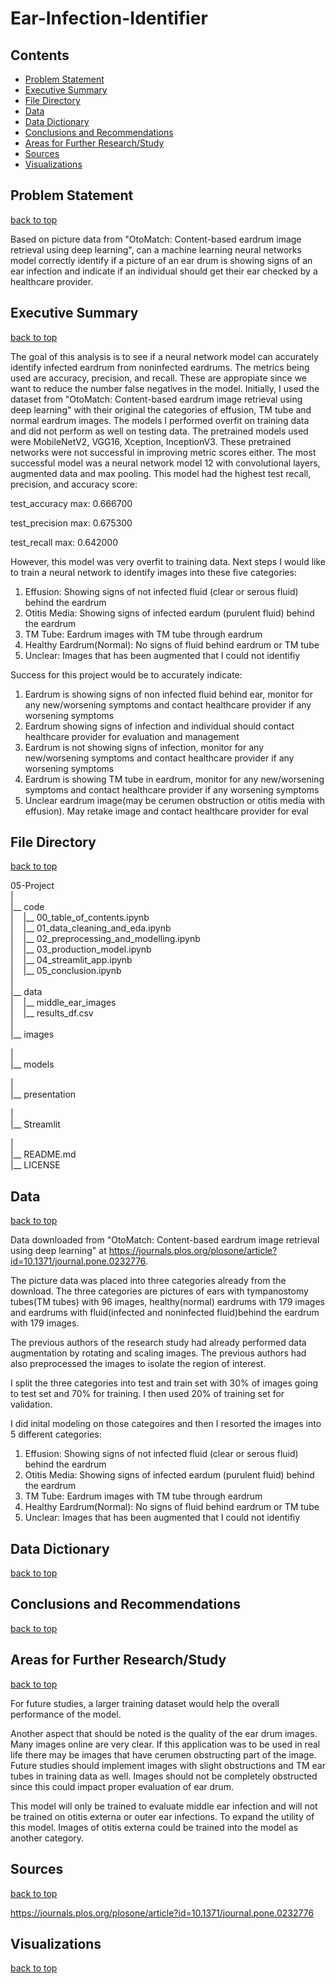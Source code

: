 # Ear-Infection-Identifier

## Contents
 - [Problem Statement](#Problem-Statement)
 - [Executive Summary](#Executive-Summary)
 - [File Directory](#File-Directory)
 - [Data](#Data)
 - [Data Dictionary](#Data-Dictionary)
 - [Conclusions and Recommendations](#Conclusions-and-Recommendations)
 - [Areas for Further Research/Study](#Areas-for-Further-Research/Study)
 - [Sources](#Sources)
 - [Visualizations](#Visualizations)


## Problem Statement
[back to top](#Ear-Infection-Identifier)

Based on picture data from "OtoMatch: Content-based eardrum image retrieval using deep learning", can a machine learning neural networks model correctly identify if a picture of an ear drum is showing signs of an ear infection and indicate if an individual should get their ear checked by a healthcare provider. 



## Executive Summary
[back to top](#Ear-Infection-Identifier)

The goal of this analysis is to see if a neural network model can accurately identify infected eardrum from noninfected eardrums. The metrics being used are accuracy, precision, and recall. These are appropiate since we want to reduce the number false negatives in the model. Initially, I used the dataset from  "OtoMatch: Content-based eardrum image retrieval using deep learning" with their original the categories of effusion, TM tube and normal eardrum images. The models I performed overfit on training data and did not perform as well on testing data. The pretrained models used were MobileNetV2, VGG16, Xception, InceptionV3. These pretrained networks were not successful in improving metric scores either. The most successful model was a neural network model 12 with convolutional layers, augmented data and max pooling. This model had the highest test recall, precision, and accuracy score: 

test_accuracy max: 0.666700

test_precision max: 0.675300

test_recall max: 0.642000

However, this model was very overfit to training data. Next steps I would like to train a neural network to identify images into these five categories:

1) Effusion: Showing signs of not infected fluid (clear or serous fluid) behind the eardrum
2) Otitis Media: Showing signs of infected eardum (purulent fluid) behind the eardrum
3) TM Tube: Eardrum images with TM tube through eardrum
4) Healthy Eardrum(Normal): No signs of fluid behind eardrum or TM tube
5) Unclear: Images that has been augmented that I could not identifiy


Success for this project would be to accurately indicate:

1) Eardrum is showing signs of non infected fluid behind ear, monitor for any new/worsening symptoms and contact healthcare provider if any worsening symptoms 
2) Eardrum showing signs of infection and individual should contact healthcare provider for evaluation and management
3) Eardrum is not showing signs of infection, monitor for any new/worsening symptoms and contact healthcare provider if any worsening symptoms 
4) Eardrum is showing TM tube in eardrum, monitor for any new/worsening symptoms and contact healthcare provider if any worsening symptoms 
5) Unclear eardrum image(may be cerumen obstruction or otitis media with effusion). May retake image and contact healthcare provider for eval

## File Directory
[back to top](#Ear-Infection-Identifier)

05-Project<br />
|<br />
|__ code<br />
|&nbsp;&nbsp;&nbsp;&nbsp;|__ 00_table_of_contents.ipynb <br />
|&nbsp;&nbsp;&nbsp;&nbsp;|__ 01_data_cleaning_and_eda.ipynb <br />
|&nbsp;&nbsp;&nbsp;&nbsp;|__ 02_preprocessing_and_modelling.ipynb <br />
|&nbsp;&nbsp;&nbsp;&nbsp;|__ 03_production_model.ipynb <br />
|&nbsp;&nbsp;&nbsp;&nbsp;|__ 04_streamlit_app.ipynb <br />
|&nbsp;&nbsp;&nbsp;&nbsp;|__ 05_conclusion.ipynb <br />
|<br />
|__ data <br />
|&nbsp;&nbsp;&nbsp;&nbsp;|__ middle_ear_images <br />
|&nbsp;&nbsp;&nbsp;&nbsp;|__ results_df.csv <br />
|<br />
|__ images <br />

|<br />
|__ models <br />

|<br />
|__ presentation <br />

|<br />
|__ Streamlit <br />

|<br />
|__ README.md <br />
|__ LICENSE <br />


## Data
[back to top](#Ear-Infection-Identifier)

Data downloaded from "OtoMatch: Content-based eardrum image retrieval using deep learning" at https://journals.plos.org/plosone/article?id=10.1371/journal.pone.0232776.

The picture data was placed into three categories already from the download. The three categories are pictures of ears with tympanostomy tubes(TM tubes) with 96 images, healthy(normal) eardrums with 179 images and eardrums with fluid(infected and noninfected fluid)behind the eardrum with 179 images.

The previous authors of the research study had already performed data augmentation by rotating and scaling images. The previous authors had also preprocessed the images to isolate the region of interest.

I split the three categories into test and train set with 30% of images going to test set and 70% for training. I then used 20% of training set for validation. 

I did inital modeling on those categoires and then I resorted the images into 5 different categories:

1) Effusion: Showing signs of not infected fluid (clear or serous fluid) behind the eardrum
2) Otitis Media: Showing signs of infected eardum (purulent fluid) behind the eardrum
3) TM Tube: Eardrum images with TM tube through eardrum
4) Healthy Eardrum(Normal): No signs of fluid behind eardrum or TM tube
5) Unclear: Images that has been augmented that I could not identifiy


## Data Dictionary
[back to top](#Ear-Infection-Identifier)



## Conclusions and Recommendations
[back to top](#Ear-Infection-Identifier)


## Areas for Further Research/Study
[back to top](#Ear-Infection-Identifier)

For future studies, a larger training dataset would help the overall performance of the model. 

Another aspect that should be noted is the quality of the ear drum images. Many images online are very clear. If this application was to be used in real life there may be images that have cerumen obstructing part of the image. Future studies should implement images with slight obstructions and TM ear tubes in training data as well. Images should not be completely obstructed since this could impact proper evaluation of ear drum. 

This model will only be trained to evaluate middle ear infection and will not be trained on otitis externa or outer ear infections. To expand the utility of this model. Images of otitis externa could be trained into the model as another category.

## Sources
[back to top](#Ear-Infection-Identifier)

https://journals.plos.org/plosone/article?id=10.1371/journal.pone.0232776

## Visualizations
[back to top](#Ear-Infection-Identifier)

